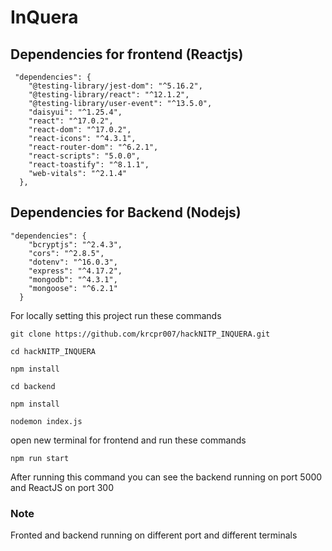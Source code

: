 # InQuera 


## Dependencies for frontend (Reactjs)
```
 "dependencies": {
    "@testing-library/jest-dom": "^5.16.2",
    "@testing-library/react": "^12.1.2",
    "@testing-library/user-event": "^13.5.0",
    "daisyui": "^1.25.4",
    "react": "^17.0.2",
    "react-dom": "^17.0.2",
    "react-icons": "^4.3.1",
    "react-router-dom": "^6.2.1",
    "react-scripts": "5.0.0",
    "react-toastify": "^8.1.1",
    "web-vitals": "^2.1.4"
  },
  ```
## Dependencies for Backend (Nodejs)
```
"dependencies": {
    "bcryptjs": "^2.4.3",
    "cors": "^2.8.5",
    "dotenv": "^16.0.3",
    "express": "^4.17.2",
    "mongodb": "^4.3.1",
    "mongoose": "^6.2.1"
  } 
```

For locally setting this project run these commands
``` 
git clone https://github.com/krcpr007/hackNITP_INQUERA.git

cd hackNITP_INQUERA

npm install

cd backend

npm install 

nodemon index.js

```
open new terminal for frontend and run these commands
```
npm run start
```

After running this command you can see the backend running on port 5000 and ReactJS on port 300
### Note
Fronted and backend running on different port and different terminals

